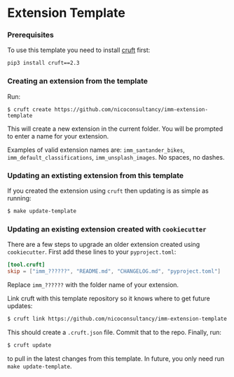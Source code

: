 # Extension Template

### Prerequisites

To use this template you need to install [cruft](https://github.com/cruft/cruft) first:

```bash
pip3 install cruft==2.3
```

### Creating an extension from the template

Run:

`$ cruft create https://github.com/nicoconsultancy/imm-extension-template`

This will create a new extension in the current folder. You will be prompted to enter a name for your extension.

Examples of valid extension names are: `imm_santander_bikes`, `imm_default_classifications`, `imm_unsplash_images`. No spaces, no dashes.


### Updating an extisting extension from this template

If you created the extension using `cruft` then updating is as simple as running:

```bash
$ make update-template
```

### Updating an existing extension created with `cookiecutter`

There are a few steps to upgrade an older extension created using `cookiecutter`. First add these lines to your `pyproject.toml`:

```toml
[tool.cruft]
skip = ["imm_??????", "README.md", "CHANGELOG.md", "pyproject.toml"]
```

Replace `imm_??????` with the folder name of your extension. 

Link cruft with this template repository so it knows where to get future updates:

```bash
$ cruft link https://github.com/nicoconsultancy/imm-extension-template -c 8c00f6db934016ab101c5264db29d7de9b030869
```

This should create a `.cruft.json` file. Commit that to the repo. Finally, run:

```bash
$ cruft update
```

to pull in the latest changes from this template. In future, you only need run `make update-template`.
